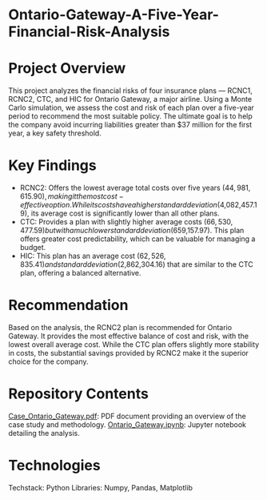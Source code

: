# Ontario-Gateway-A-Five-Year-Financial-Risk-Analysis
# Project Overview
This project analyzes the financial risks of four insurance plans — RCNC1, RCNC2, CTC, and HIC for Ontario Gateway, a major airline. Using a Monte Carlo simulation, we assess the cost and risk of each plan over a five-year period to recommend the most suitable policy. The ultimate goal is to help the company avoid incurring liabilities greater than $37 million for the first year, a key safety threshold.

# Key Findings
* RCNC2: Offers the lowest average total costs over five years ($44,981,615.90), making it the most cost-effective option. While its costs have a higher standard deviation ($4,082,457.19), its average cost is significantly lower than all other plans.
* CTC: Provides a plan with slightly higher average costs ($66,530,477.59) but with a much lower standard deviation ($659,157.97). This plan offers greater cost predictability, which can be valuable for managing a budget.
* HIC: This plan has an average cost ($62,526,835.41) and standard deviation ($2,862,304.16) that are similar to the CTC plan, offering a balanced alternative.

# Recommendation
Based on the analysis, the RCNC2 plan is recommended for Ontario Gateway. It provides the most effective balance of cost and risk, with the lowest overall average cost. While the CTC plan offers slightly more stability in costs, the substantial savings provided by RCNC2 make it the superior choice for the company.

# Repository Contents
[Case_Ontario_Gateway.pdf](https://github.com/siddharthamysore27-creator/Ontario-Gateway-A-Five-Year-Financial-Risk-Analysis/blob/main/Case_Ontario_Gateway.pdf): PDF document providing an overview of the case study and methodology.
[Ontario_Gateway.ipynb](https://github.com/siddharthamysore27-creator/Ontario-Gateway-A-Five-Year-Financial-Risk-Analysis/blob/main/Ontario_Gateway.ipynb): Jupyter notebook detailing the analysis.

# Technologies
Techstack: Python
Libraries: Numpy, Pandas, Matplotlib

